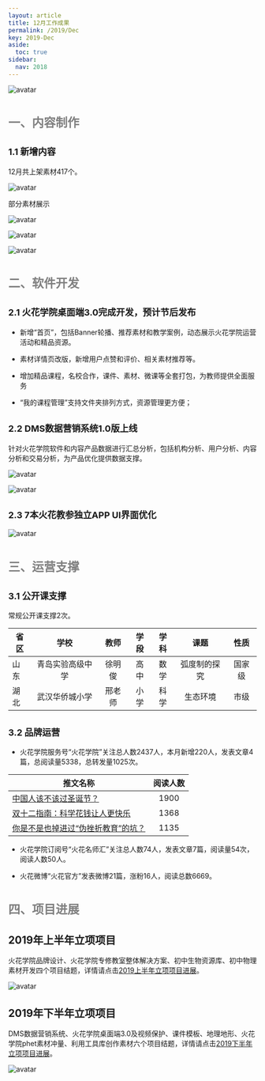 ```yaml
---
layout: article
title: 12月工作成果
permalink: /2019/Dec
key: 2019-Dec
aside:
  toc: true
sidebar:
  nav: 2018
---
```


<bro/><bro/>

![avatar](images/20191200.png)

# <font size="5" color="gray">一、内容制作</font>

## <font size="4" >1.1 新增内容</font>

12月共上架素材417个。

![avatar](images/20191210.png)

部分素材展示

![avatar](images/201912001.png)

![avatar](images/201912002.png)

![avatar](images/201912003.png)

# <font size="5" color="gray">二、软件开发</font>

## <font size="4" >2.1 火花学院桌面端3.0完成开发，预计节后发布</font>

- 新增“首页”，包括Banner轮播、推荐素材和教学案例，动态展示火花学院运营活动和精品资源。

- 素材详情页改版，新增用户点赞和评价、相关素材推荐等。

- 增加精品课程，名校合作，课件、素材、微课等全套打包，为教师提供全面服务

- “我的课程管理”支持文件夹排列方式，资源管理更方便；

## <font size="4" >2.2 DMS数据营销系统1.0版上线</font>

针对火花学院软件和内容产品数据进行汇总分析，包括机构分析、用户分析、内容分析和交易分析，为产品优化提供数据支撑。

![avatar](images/20191207.png)

![avatar](images/20191208.png)

## <font size="4" >2.3 7本火花教参独立APP UI界面优化</font>

![avatar](images/20191209.png)

# <font size="5" color="gray">三、运营支撑</font>

## <font size="4" >3.1 公开课支撑</font>

常规公开课支撑2次。

| 省区 |  学校  | 教师  | 学段  | 学科  |  课题   | 性质    |
|-------------|:------:|:------:|:------:|:------:|:------:|:------:|
|山东	|青岛实验高级中学|	徐明俊	|高中|	数学	|弧度制的探究	|国家级|
|湖北	|武汉华侨城小学	|邢老师	|小学|	科学	|生态环境|	市级|

## <font size="4" >3.2 品牌运营</font>

- 火花学院服务号“火花学院”关注总人数2437人，本月新增220人，发表文章4篇，总阅读量5338，总转发量1025次。

| 推文名称 |  阅读人数  | 
|-------------|:------:|
[中国人该不该过圣诞节？](https://mp.weixin.qq.com/s/q4WdHCcUgfA3jAdUjyLGkw)|	1900|
[双十二指南：科学花钱让人更快乐](https://mp.weixin.qq.com/s/x4wuMlC5Sey5jsydImkK6A)|	1368|
[你是不是也掉进过“伪挫折教育”的坑？](https://mp.weixin.qq.com/s/SiILDeYY4jl4N7a5DVFA4A)|	1135|

- 火花学院订阅号“火花名师汇”关注总人数74人，发表文章7篇，阅读量54次，阅读人数50人。

- 火花微博“火花官方”发表微博21篇，涨粉16人，阅读总数6669。

# <font size="5" color="gray">四、项目进展</font>

## 2019年上半年立项项目

火花学院品牌设计、火花学院专修教室整体解决方案、初中生物资源库、初中物理素材开发四个项目结题，详情请点击[2019上半年立项项目进展](https://xiyue-team.github.io/doc_monthlyreport/project/Dec#2019%E5%B9%B4%E4%B8%8A%E5%8D%8A%E5%B9%B4%E9%A1%B9%E7%9B%AE%E8%AF%A6%E6%83%85)。
 
![avatar](images/20191241.png)

## 2019年下半年立项项目

DMS数据营销系统、火花学院桌面端3.0及视频保护、课件模板、地理地形、火花学院phet素材冲量、利用工具库创作素材六个项目结题，详情请点击[2019下半年立项项目进展](https://xiyue-team.github.io/doc_monthlyreport/project/Dec#2019%E5%B9%B4%E4%B8%8B%E5%8D%8A%E5%B9%B4%E9%A1%B9%E7%9B%AE%E8%AF%A6%E6%83%85)。

![avatar](images/20191242.png)



